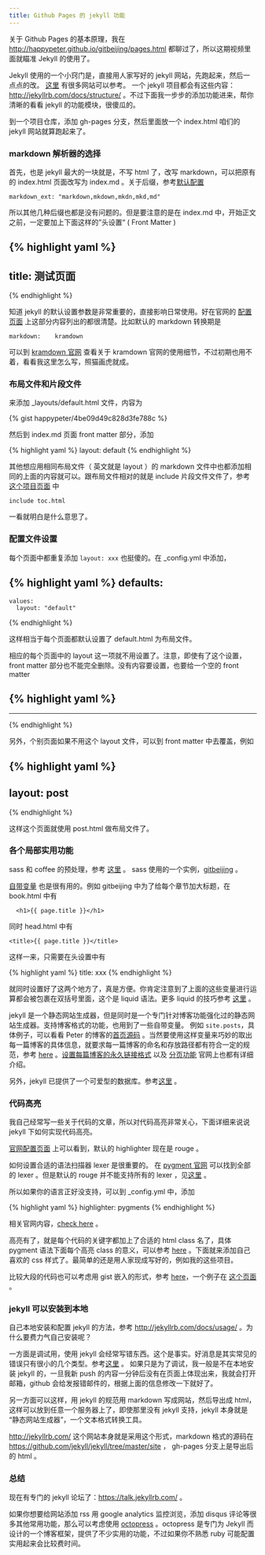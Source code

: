 ```yaml
---
title: Github Pages 的 jekyll 功能
---
```


关于 Github Pages 的基本原理，我在 <http://happypeter.github.io/gitbeijing/pages.html> 都聊过了，所以这期视频里面就瞄准 Jekyll 的使用了。


Jekyll 使用的一个小窍门是，直接用人家写好的 jekyll 网站，先跑起来，然后一点点的改。
[这里](https://github.com/jekyll/jekyll/wiki/sites) 有很多网站可以参考。 一个 jekyll 项目都会有这些内容：<http://jekyllrb.com/docs/structure/> 。不过下面我一步步的添加功能进来，帮你清晰的看看 jekyll 的功能模块，很傻瓜的。

到一个项目仓库，添加 gh-pages 分支，然后里面放一个 index.html 咱们的 jekyll 网站就算跑起来了。

### markdown 解析器的选择

首先，也是 jekyll 最大的一块就是，不写 html 了，改写 markdown，可以把原有的 index.html 页面改写为 index.md 。关于后缀，参考[默认配置](http://jekyllrb.com/docs/configuration/) 

    markdown_ext: "markdown,mkdown,mkdn,mkd,md"

所以其他几种后缀也都是没有问题的。但是要注意的是在 index.md 中，开始正文之前，一定要加上下面这样的”头设置“ ( Front Matter )

{% highlight yaml %}
---
title: 测试页面
---
{% endhighlight %}


知道 jekyll 的默认设置参数是非常重要的，直接影响日常使用。好在官网的 [配置页面](http://jekyllrb.com/docs/configuration/) 上这部分内容列出的都很清楚。比如默认的 markdown 转换期是

    markdown:    kramdown

可以到 [kramdown 官网](http://kramdown.gettalong.org/) 查看关于 kramdown 官网的使用细节，不过初期也用不着，看看我这里怎么写，照猫画虎就成。

### 布局文件和片段文件
来添加 _layouts/default.html 文件，内容为

{% gist happypeter/4be09d49c828d3fe788c %}

然后到 index.md 页面 front matter 部分，添加

{% highlight yaml %}
layout: default
{% endhighlight %}

其他想应用相同布局文件（ 英文就是  layout ）的 markdown 文件中也都添加相同的上面的内容就可以。跟布局文件相对的就是 include 片段文件文件了，参考 [这个项目页面](https://github.com/happypeter/gitbeijing/blob/gh-pages/index.md) 中 

    include toc.html

一看就明白是什么意思了。

### 配置文件设置
每个页面中都重复添加 `layout: xxx` 也挺傻的。在 _config.yml 中添加，

{% highlight yaml %}
defaults:
  -
    values:
      layout: "default"
{% endhighlight %}

这样相当于每个页面都默认设置了 default.html 为布局文件。

相应的每个页面中的 layout 这一项就不用设置了。注意，即使有了这个设置，front matter 部分也不能完全删除。没有内容要设置，也要给一个空的 front matter

{% highlight yaml %}
---
---
{% endhighlight %}

另外，个别页面如果不用这个 layout 文件，可以到 front matter 中去覆盖，例如

{% highlight yaml %}
---
layout: post
---
{% endhighlight %}

这样这个页面就使用 post.html 做布局文件了。

### 各个局部实用功能

sass 和 coffee 的预处理，参考 [这里](http://jekyllrb.com/docs/assets/) 。 sass 使用的一个实例，[gitbeijing](https://github.com/happypeter/gitbeijing/blob/gh-pages/css/main.scss) 。

[自带变量](http://jekyllrb.com/docs/variables/) 也是很有用的。例如 gitbeijing 中为了给每个章节加大标题，在 book.html 中有 

      <h1>{{ page.title }}</h1>

同时 head.html 中有

    <title>{{ page.title }}</title>

这样一来，只需要在头设置中有

{% highlight yaml %}
title: xxx
{% endhighlight %}

就同时设置好了这两个地方了，真是方便。你肯定注意到了上面的这些变量进行运算都会被包裹在双括号里面，这个是 liquid 语法。更多 liquid 的技巧参考 [这里](http://jekyllrb.com/docs/templates/) 。

jekyll 是一个静态网站生成器，但是同时是一个专门针对博客功能强化过的静态网站生成器。支持博客格式的功能，也用到了一些自带变量。 例如 `site.posts`，具体例子，可以看看 Peter 的博客的[首页源码](https://github.com/happypeter/happypeter.github.com/blob/master/index.markdown) 。当然要使用这样变量来巧妙的取出每一篇博客的具体信息，就要求每一篇博客的命名和存放路径都有符合一定的规范，参考 [here](http://jekyllrb.com/docs/posts/) 。[设置每篇博客的永久链接格式](http://jekyllrb.com/docs/permalinks/) 以及 [分页功能](http://jekyllrb.com/docs/pagination/) 官网上也都有详细介绍。

另外，jekyll 已提供了一个可爱型的数据库。参考[这里](http://jekyllrb.com/docs/datafiles/) 。


### 代码高亮

我自己经常写一些关于代码的文章，所以对代码高亮非常关心，下面详细来说说 jekyll 下如何实现代码高亮。

[官网配置页面](http://jekyllrb.com/docs/configuration/) 上可以看到，默认的 highlighter 现在是 rouge 。
 
 如何设置合适的语法扫描器 lexer 是很重要的。
 在 [pygment 官网](http://pygments.org/docs/lexers/) 可以找到全部的 lexer 。但是默认的 rouge 并不能支持所有的 lexer ，见[这里](https://github.com/jneen/rouge/wiki/List-of-supported-languages-and-lexers) 。

 所以如果你的语言正好没支持，可以到 _config.yml 中，添加

{% highlight yaml %}
highlighter: pygments
{% endhighlight %}

相关官网内容，[check here](http://jekyllrb.com/docs/templates/) 。

<!-- - http://jekyllrb.com/docs/posts/ 有代码高亮的讨论，看来想高亮必须用 liquid 没有其他选择 -->

高亮有了，就是每个代码的关键字都加上了合适的 html class 名了，具体 pygment 语法下面每个高亮 class 的意义，可以参考 [here](https://github.com/mojombo/tpw/blob/master/css/syntax.css) 。下面就来添加自己喜欢的 css 样式了。最简单的还是用人家现成写好的，例如我的这些项目。

比较大段的代码也可以考虑用 gist 嵌入的形式，参考 [here](http://jekyllrb.com/docs/templates/)，一个例子在 [这个页面](http://happycasts.github.io/113-github-pages.html) 。

### jekyll 可以安装到本地

自己本地安装和配置 jekyll 的方法，参考 <http://jekyllrb.com/docs/usage/> 。为什么要费力气自己安装呢？

一方面是调试用，使用 jekyll 会经常写错东西。这个是事实。好消息是其实常见的错误只有很小的几个类型。参考[这里](http://jekyllrb.com/docs/troubleshooting/) 。 如果只是为了调试，我一般是不在本地安装 jekyll 的，一旦我新 push 的内容一分钟后没有在页面上体现出来，我就会打开邮箱，github 会给发报错邮件的，根据上面的信息修改一下就好了。

另一方面可以这样，用 jekyll 的规范用 markdown 写成网站，然后导出成 html，这样可以放到任意一个服务器上了，即使那里没有 jekyll 支持，jekyll 本身就是 “静态网站生成器”，一个文本格式转换工具。

<http://jekyllrb.com/> 这个网站本身就是采用这个形式，markdown 格式的源码在 <https://github.com/jekyll/jekyll/tree/master/site> ， gh-pages 分支上是导出后的 html 。

### 总结
现在有专门的 jekyll 论坛了：<https://talk.jekyllrb.com/> 。

如果你想要给网站添加 rss 用 google analytics 监控浏览，添加 disqus 评论等很多其他常用功能，那么可以考虑使用 [octopress](http://octopress.org/docs/) 。octopress 是专门为 Jekyll 而设计的一个博客框架，提供了不少实用的功能，不过如果你不熟悉 ruby 可能配置实用起来会比较费时间。